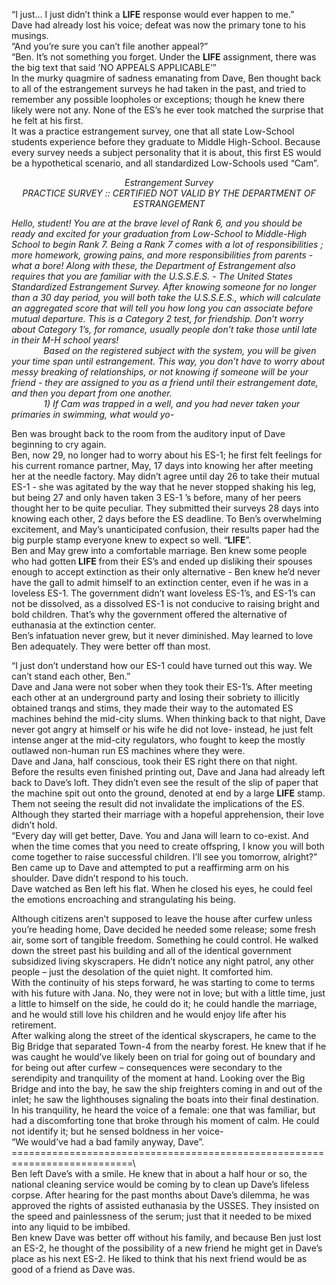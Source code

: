 “I just… I just didn’t think a **LIFE** response would ever happen to me.”  
Dave had already lost his voice; defeat was now the primary tone to his musings.  
“And you’re sure you can’t file another appeal?”  
“Ben. It’s not something you forget. Under the **LIFE** assignment, there was the big text that said ’NO APPEALS APPLICABLE’”  
In the murky quagmire of sadness emanating from Dave, Ben thought back to all of the estrangement surveys he had taken in the past, and tried to remember any possible loopholes or exceptions; though he knew there likely were not any. None of the ES’s he ever took matched the surprise that he felt at his first.  
It was a practice estrangement survey, one that all state Low-School students experience before they graduate to Middle High-School. Because every survey needs a subject personality that it is about, this first ES would be a hypothetical scenario, and all standardized Low-Schools used “Cam”.

_<p align="center">Estrangement Survey_  
_PRACTICE SURVEY :: CERTIFIED NOT VALID BY THE DEPARTMENT OF ESTRANGEMENT</p>_


_Hello, student! You are at the brave level of Rank 6, and you should be ready and excited for your graduation from Low-School to Middle-High School to begin Rank 7. Being a Rank 7 comes with a lot of responsibilities ; more homework, growing pains, and more responsibilities from parents - what a bore! Along with these, the Department of Estrangement also requires that you are familiar with the U.S.S.E.S. - The United States Standardized Estrangement Survey. After knowing someone for no longer than a 30 day period, you will both take the U.S.S.E.S., which will calculate an aggregated score that will tell you how long you can associate before mutual departure. This is a Category 2 test, for friendship. Don’t worry about Category 1’s, for romance, usually people don’t take those until late in their M-H school years!   
&nbsp;&nbsp;&nbsp;&nbsp;&nbsp;&nbsp;&nbsp;&nbsp;&nbsp;&nbsp;&nbsp;&nbsp; Based on the registered subject with the system, you will be given your time span until estrangement. This way, you don’t have to worry about messy breaking of relationships, or not knowing if someone will be your friend - they are assigned to you as a friend until their estrangement date, and then you depart from one another.  
&nbsp;&nbsp;&nbsp;&nbsp;&nbsp;&nbsp;&nbsp;&nbsp;&nbsp;&nbsp;&nbsp;&nbsp; 1) If Cam was trapped in a well, and you had never taken your primaries in swimming, what would yo-_


Ben was brought back to the room from the auditory input of Dave beginning to cry again.  
Ben, now 29, no longer had to worry about his ES-1; he first felt feelings for his current romance partner, May, 17 days into knowing her after meeting her at the needle factory. May didn’t agree until day 26 to take their mutual ES-1 - she was agitated by the way that he never stopped shaking his leg, but being 27 and only haven taken 3 ES-1 ’s before, many of her peers thought her to be quite peculiar. They submitted their surveys 28 days into knowing each other, 2 days before the ES deadline. To Ben’s overwhelming excitement, and May’s unanticipated confusion, their results paper had the big purple stamp everyone knew to expect so well. “**LIFE**”.  
Ben and May grew into a comfortable marriage. Ben knew some people who had gotten **LIFE** from their ES’s and ended up disliking their spouses enough to accept extinction as their only alternative - Ben knew he’d never have the gall to admit himself to an extinction center, even if he was in a loveless ES-1. The government didn’t want loveless ES-1’s, and ES-1’s can not be dissolved, as a dissolved ES-1 is not conducive to raising bright and bold children. That’s why the government offered the alternative of euthanasia at the extinction center.  
Ben’s infatuation never grew, but it never diminished. May learned to love Ben adequately. They were better off than most.  


“I just don’t understand how our ES-1 could have turned out this way. We can’t stand each other, Ben.”  
Dave and Jana were not sober when they took their ES-1’s. After meeting each other at an underground party and losing their sobriety to illicitly obtained tranqs and stims, they made their way to the automated ES machines behind the mid-city slums. When thinking back to that night, Dave never got angry at himself or his wife he did not love- instead, he just felt intense anger at the mid-city regulators, who fought to keep the mostly outlawed non-human run ES machines where they were.   
Dave and Jana, half conscious, took their ES right there on that night. Before the results even finished printing out, Dave and Jana had already left back to Dave’s loft. They didn’t even see the result of the slip of paper that the machine spit out onto the ground, denoted at end by a large **LIFE** stamp. Them not seeing the result did not invalidate the implications of the ES. Although they started their marriage with a hopeful apprehension, their love didn’t hold.  
 “Every day will get better, Dave. You and Jana will learn to co-exist. And when the time comes that you need to create offspring, I know you will both come together to raise successful children. I’ll see you tomorrow, alright?” Ben came up to Dave and attempted to put a reaffirming arm on his shoulder. Dave didn’t respond to his touch.   
Dave watched as Ben left his flat. When he closed his eyes, he could feel the emotions encroaching and strangulating his being.


Although citizens aren’t supposed to leave the house after curfew unless you’re heading home, Dave decided he needed some release; some fresh air, some sort of tangible freedom. Something he could control. He walked down the street past his building and all of the identical government subsidized living skyscrapers. He didn’t notice any night patrol, any other people – just the desolation of the quiet night. It comforted him.  
With the continuity of his steps forward, he was starting to come to terms with his future with Jana. No, they were not in love; but with a little time, just a little to himself on the side, he could do it; he could handle the marriage, and he would still love his children and he would enjoy life after his retirement.  
After walking along the street of the identical skyscrapers, he came to the Big Bridge that separated Town-4 from the nearby forest. He knew that if he was caught he would’ve likely been on trial for going out of boundary and for being out after curfew – consequences were secondary to the serendipity and tranquility of the moment at hand. Looking over the Big Bridge and into the bay, he saw the ship freighters coming in and out of the inlet; he saw the lighthouses signaling the boats into their final destination.   
In his tranquility, he heard the voice of a female: one that was familiar, but had a discomforting tone that broke through his moment of calm. He could not identify it; but he sensed boldness in her voice-     
“We would’ve had a bad family anyway, Dave”.  
\===========================================================================\  
Ben left Dave’s with a smile. He knew that in about a half hour or so, the national cleaning service would be coming by to clean up Dave’s lifeless corpse. After hearing for the past months about Dave’s dilemma, he was approved the rights of assisted euthanasia by the USSES. They insisted on the speed and painlessness of the serum; just that it needed to be mixed into any liquid to be imbibed.    
Ben knew Dave was better off without his family, and because Ben just lost an ES-2, he thought of the possibility of a new friend he might get in Dave’s place as his next ES-2. He liked to think that his next friend would be as good of a friend as Dave was.






